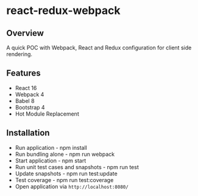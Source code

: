 # react-redux-webpack

## Overview
A quick POC with Webpack, React  and Redux configuration for client side rendering. 

## Features
* React 16
* Webpack 4
* Babel 8
* Bootstrap 4
* Hot Module Replacement

## Installation
* Run application - npm install
* Run bundling alone - npm run webpack
* Start application - npm start
* Run unit test cases and snapshots - npm run test
* Update snapshots - npm run test:update
* Test coverage - npm run test:coverage
* Open application via `http://localhost:8080/`
